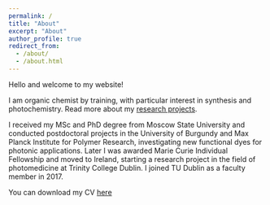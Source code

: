 ```yaml
---
permalink: /
title: "About"
excerpt: "About"
author_profile: true
redirect_from: 
  - /about/
  - /about.html
---
```


Hello and welcome to my website!

I am organic chemist by training, with particular interest in synthesis and photochemistry. Read more about my [research projects](https://mihafil.github.io/academic/pages//research).

I received my MSc and PhD degree from Moscow State University and conducted postdoctoral projects in the University of Burgundy and Max Planck Institute for Polymer Research, investigating new functional dyes for photonic applications. Later I was awarded Marie Curie Individual Fellowship and moved to Ireland, starting a research project in the field of photomedicine at Trinity College Dublin. I joined TU Dublin as a faculty member in 2017. 

You can download my CV [here](https://mihafil.github.io/academic/files/Filatov-CV-2020.pdf)
